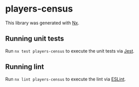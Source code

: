 # players-census

This library was generated with [Nx](https://nx.dev).

## Running unit tests

Run `nx test players-census` to execute the unit tests via [Jest](https://jestjs.io).

## Running lint

Run `nx lint players-census` to execute the lint via [ESLint](https://eslint.org/).
